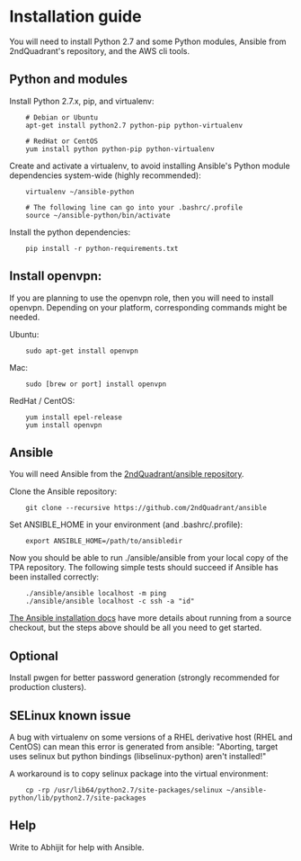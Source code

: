 Installation guide
==================

You will need to install Python 2.7 and some Python modules, Ansible
from 2ndQuadrant's repository, and the AWS cli tools.

Python and modules
------------------

Install Python 2.7.x, pip, and virtualenv:

```
    # Debian or Ubuntu
    apt-get install python2.7 python-pip python-virtualenv

    # RedHat or CentOS
    yum install python python-pip python-virtualenv
```

Create and activate a virtualenv, to avoid installing Ansible's Python
module dependencies system-wide (highly recommended):

```
    virtualenv ~/ansible-python

    # The following line can go into your .bashrc/.profile
    source ~/ansible-python/bin/activate
```

Install the python dependencies:

```
    pip install -r python-requirements.txt
```

Install openvpn:
----------------

If you are planning to use the openvpn role, then you will need to install openvpn. Depending on your platform, corresponding commands might be needed.

Ubuntu:
```
    sudo apt-get install openvpn
```

Mac:
```
    sudo [brew or port] install openvpn
```

RedHat / CentOS:
```
    yum install epel-release
    yum install openvpn
```

Ansible
-------

You will need Ansible from the
[2ndQuadrant/ansible repository](https://github.com/2ndQuadrant/ansible).

Clone the Ansible repository:

```
    git clone --recursive https://github.com/2ndQuadrant/ansible
```

Set ANSIBLE_HOME in your environment (and .bashrc/.profile):

```
    export ANSIBLE_HOME=/path/to/ansibledir
```

Now you should be able to run ./ansible/ansible from your local copy of
the TPA repository. The following simple tests should succeed if Ansible
has been installed correctly:

```
    ./ansible/ansible localhost -m ping
    ./ansible/ansible localhost -c ssh -a "id"
```

[The Ansible installation docs](http://docs.ansible.com/ansible/intro_installation.html)
have more details about running from a source checkout, but the steps
above should be all you need to get started.

Optional
--------

Install pwgen for better password generation (strongly recommended for
production clusters).

SELinux known issue
-------------------

A bug with virtualenv on some versions of a RHEL derivative host (RHEL and CentOS) can mean
this error is generated from ansible:
"Aborting, target uses selinux but python bindings (libselinux-python) aren't installed!"

A workaround is to copy selinux package into the virtual environment: 

```
    cp -rp /usr/lib64/python2.7/site-packages/selinux ~/ansible-python/lib/python2.7/site-packages
```

Help
----
Write to Abhijit for help with Ansible.
